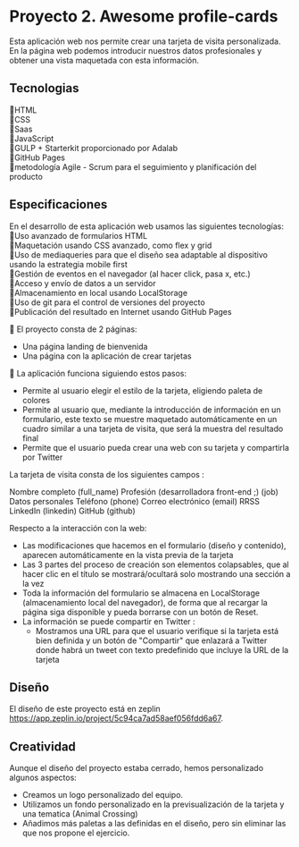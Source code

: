 
# Proyecto 2. Awesome profile-cards
Esta aplicación web nos permite crear una tarjeta de visita personalizada. En la página web podemos introducir nuestros datos profesionales y obtener una vista maquetada con esta información. 

## Tecnologias

🔸HTML    
🔸CSS    
🔸Saas    
🔸JavaScript    
🔸GULP + Starterkit proporcionado por Adalab    
🔸GitHub Pages    
🔸metodología Agile - Scrum para el seguimiento y planificación del producto    


## Especificaciones
En el desarrollo de esta aplicación web usamos las siguientes tecnologías:
📍Uso avanzado de formularios HTML    
📍Maquetación usando CSS avanzado, como flex y grid    
📍Uso de mediaqueries para que el diseño sea adaptable al dispositivo usando la estrategia mobile first    
📍Gestión de eventos en el navegador (al hacer click, pasa x, etc.)    
📍Acceso y envío de datos a un servidor    
📍Almacenamiento en local usando LocalStorage    
📍Uso de git para el control de versiones del proyecto    
📍Publicación del resultado en Internet usando GitHub Pages    


💼 El proyecto consta de 2 páginas:
 - Una página landing de bienvenida
 -  Una página con la aplicación de crear tarjetas
   
💼 La aplicación funciona siguiendo estos pasos:
 - Permite al usuario elegir el estilo de la tarjeta, eligiendo paleta de colores
 - Permite al usuario que, mediante la introducción de información en un formulario, este texto se muestre maquetado automáticamente en un cuadro similar a una tarjeta de visita, que será la muestra del resultado final
 - Permite que el usuario pueda crear una web con su tarjeta y compartirla por Twitter
   
La tarjeta de visita consta de los siguientes campos :

Nombre completo (full_name)
Profesión (desarrolladora front-end ;) (job)
Datos personales
Teléfono (phone)
Correo electrónico (email)
RRSS
LinkedIn (linkedin)
GitHub (github)

Respecto a la interacción con la web:
- Las modificaciones que hacemos en el formulario (diseño y contenido), aparecen automáticamente en la vista previa de la tarjeta
- Las 3 partes del proceso de creación  son elementos colapsables, que al hacer clic en el título se mostrará/ocultará solo mostrando una sección a la vez
- Toda la información del formulario se almacena en LocalStorage (almacenamiento local del navegador), de forma que al recargar la página siga disponible y pueda borrarse con un botón de Reset.
- La información se puede compartir en Twitter :
   - Mostramos una URL para que el usuario verifique si la tarjeta está bien definida y un botón de "Compartir" que enlazará a Twitter donde habrá un tweet con texto predefinido que incluye la URL de la tarjeta

## Diseño

El diseño de este proyecto está en zeplin <https://app.zeplin.io/project/5c94ca7ad58aef056fdd6a67>.


## Creatividad

Aunque el diseño del proyecto estaba cerrado, hemos personalizado algunos aspectos:
- Creamos un logo personalizado del equipo.
- Utilizamos un fondo personalizado en la previsualización de la tarjeta y una tematica (Animal Crossing)
- Añadimos más paletas a las definidas en el diseño, pero sin eliminar las que nos propone el ejercicio.



